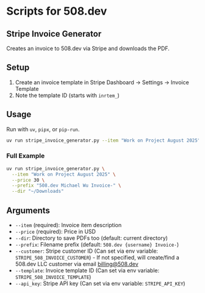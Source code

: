 # Scripts for 508.dev

## Stripe Invoice Generator

Creates an invoice to 508.dev via Stripe and downloads the PDF.

## Setup

1. Create an invoice template in Stripe Dashboard → Settings → Invoice Template
2. Note the template ID (starts with `inrtem_`)

## Usage

Run with `uv`, `pipx`, or `pip-run`.

```bash
uv run stripe_invoice_generator.py --item "Work on Project August 2025" --price 150.00 --template inrtem_XXXX --api_key STRIPE_LIVE_KEY
```

### Full Example
```bash
uv run stripe_invoice_generator.py \
  --item "Work on Project August 2025" \
  --price 30 \
  --prefix "508.dev Michael Wu Invoice-" \
  --dir "~/Downloads"
```

## Arguments

- `--item` (required): Invoice item description
- `--price` (required): Price in USD
- `--dir`: Directory to save PDFs too (default: current directory)
- `--prefix`: Filename prefix (default: `508.dev {username} Invoice-`)
- `--customer`: Stripe customer ID (Can set via env variable: `STRIPE_508_INVOICE_CUSTOMER`) - If not specified, will create/find a 508.dev LLC customer via email billing@508.dev
- `--template`: Invoice template ID (Can set via env variable: `STRIPE_508_INVOICE_TEMPLATE`)
- `--api_key`: Stripe API key (Can set via env variable: `STRIPE_API_KEY`)
